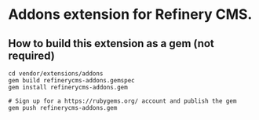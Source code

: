 # Addons extension for Refinery CMS.

## How to build this extension as a gem (not required)

    cd vendor/extensions/addons
    gem build refinerycms-addons.gemspec
    gem install refinerycms-addons.gem

    # Sign up for a https://rubygems.org/ account and publish the gem
    gem push refinerycms-addons.gem
